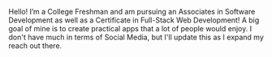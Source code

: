 Hello! I’m a College Freshman and am pursuing an Associates in Software Development as well as a Certificate in Full-Stack Web Development! A big goal of mine is to create practical apps that a lot of people would enjoy. I don't have much in terms of Social Media, but I'll update this as I expand my reach out there.
